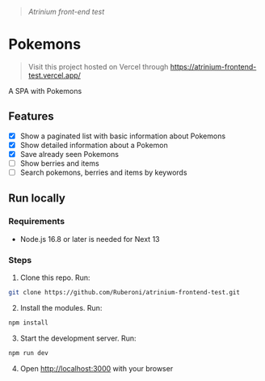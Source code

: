 > _Atrinium front-end test_

# Pokemons

> Visit this project hosted on Vercel through <https://atrinium-frontend-test.vercel.app/>

A SPA with Pokemons

## Features

- [X] Show a paginated list with basic information about Pokemons
- [X] Show detailed information about a Pokemon
- [X] Save already seen Pokemons
- [ ] Show berries and items
- [ ] Search pokemons, berries and items by keywords

## Run locally

### Requirements

- Node.js 16.8 or later is needed for Next 13

### Steps

1. Clone this repo. Run:

```bash
git clone https://github.com/Ruberoni/atrinium-frontend-test.git
```

2. Install the modules. Run:

```bash
npm install
```

3. Start the development server. Run:

```bash
npm run dev
```

4. Open [http://localhost:3000](http://localhost:3000) with your browser
